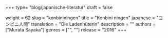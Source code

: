 +++
type= "blog/japanische-literatur"
draft = false

weight = 62
slug = "konbininingen"
title = "Konbini ningen"
japanese = "コンビニ人間"
translation = "Die Ladenhüterin"
description = ""
authors = ["Murata Sayaka"]
genres = ["", ""]
release = "2016"
+++

